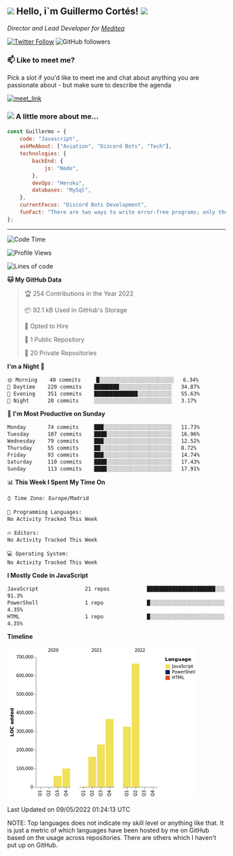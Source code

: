 <h2><img src="https://emojis.slackmojis.com/emojis/images/1531849430/4246/blob-sunglasses.gif?1531849430" width="30"/> Hello, i`m Guillermo Cortés! <img src="https://media.giphy.com/media/PiuVH04cd9JcmqqWKK/giphy.gif" width="50"></h2>
<p><em>Director and Lead Developer for <a href="https://mediteavirtual.es/">Meditea</a>
</em></p>

[![Twitter Follow](https://img.shields.io/twitter/follow/concara3443?label=Follow)](https://twitter.com/intent/follow?screen_name=concara3443)
![GitHub followers](https://img.shields.io/github/followers/concara3443?label=Follow&style=social)

### 📫 Like to meet me?

Pick a slot if you'd like to meet me and chat about anything you are passionate about - but make sure to describe the agenda

<a href="https://calendly.com/concara3443/15min" target="_blank"><img width="498" alt="meet_link" src="https://i.imgur.com/1ZwQj1h.png"></a>


### <img src="https://media.giphy.com/media/WFZvB7VIXBgiz3oDXE/giphy.gif" width="50"> A little more about me...  

```javascript
const Guillermo = {
    code: "Javascript",
    askMeAbout: ["Aviation", "Discord Bots", "Tech"],
    technologies: {
        backEnd: {
            js: "Node",
        },
        devOps: "Heroku",
        databases: "MySql",
    },
    currentFocus: "Discord Bots Development",
    funFact: "There are two ways to write error-free programs; only the third one works"
};
```

---

<!--START_SECTION:waka-->
![Code Time](http://img.shields.io/badge/Code%20Time-0-blue)

![Profile Views](http://img.shields.io/badge/Profile%20Views-0-blue)

![Lines of code](https://img.shields.io/badge/From%20Hello%20World%20I%27ve%20Written-2%20Million%20lines%20of%20code-blue)

**🐱 My GitHub Data** 

> 🏆 254 Contributions in the Year 2022
 > 
> 📦 92.1 kB Used in GitHub's Storage 
 > 
> 💼 Opted to Hire
 > 
> 📜 1 Public Repository 
 > 
> 🔑 20 Private Repositories  
 > 
**I'm a Night 🦉** 

```text
🌞 Morning    40 commits     █░░░░░░░░░░░░░░░░░░░░░░░░   6.34% 
🌆 Daytime    220 commits    ████████░░░░░░░░░░░░░░░░░   34.87% 
🌃 Evening    351 commits    ██████████████░░░░░░░░░░░   55.63% 
🌙 Night      20 commits     ░░░░░░░░░░░░░░░░░░░░░░░░░   3.17%

```
📅 **I'm Most Productive on Sunday** 

```text
Monday       74 commits     ███░░░░░░░░░░░░░░░░░░░░░░   11.73% 
Tuesday      107 commits    ████░░░░░░░░░░░░░░░░░░░░░   16.96% 
Wednesday    79 commits     ███░░░░░░░░░░░░░░░░░░░░░░   12.52% 
Thursday     55 commits     ██░░░░░░░░░░░░░░░░░░░░░░░   8.72% 
Friday       93 commits     ███░░░░░░░░░░░░░░░░░░░░░░   14.74% 
Saturday     110 commits    ████░░░░░░░░░░░░░░░░░░░░░   17.43% 
Sunday       113 commits    ████░░░░░░░░░░░░░░░░░░░░░   17.91%

```


📊 **This Week I Spent My Time On** 

```text
⌚︎ Time Zone: Europe/Madrid

💬 Programming Languages: 
No Activity Tracked This Week

🔥 Editors: 
No Activity Tracked This Week

💻 Operating System: 
No Activity Tracked This Week

```

**I Mostly Code in JavaScript** 

```text
JavaScript               21 repos            ██████████████████████░░░   91.3% 
PowerShell               1 repo              █░░░░░░░░░░░░░░░░░░░░░░░░   4.35% 
HTML                     1 repo              █░░░░░░░░░░░░░░░░░░░░░░░░   4.35%

```


**Timeline**

![Chart not found](https://raw.githubusercontent.com/Concara3443/Concara3443/main/charts/bar_graph.png) 


 Last Updated on 09/05/2022 01:24:13 UTC
<!--END_SECTION:waka-->

NOTE: Top languages does not indicate my skill level or anything like that. It is just a metric of which languages have been hosted by me on GitHub based on the usage across repositories. There are others which I haven't put up on GitHub.
